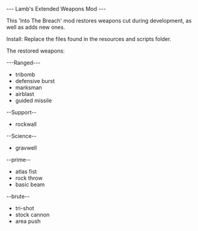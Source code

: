 --- Lamb's Extended Weapons Mod ---

This 'Into The Breach' mod restores weapons cut during development, as well as adds new ones.


Install: Replace the files found in the resources and scripts folder.


The restored weapons:

---Ranged---
* tribomb
* defensive burst
* marksman
* airblast
* guided missile 

--Support--
* rockwall

--Science--
* gravwell

--prime--
* atlas fist
* rock throw
* basic beam


--brute--
* tri-shot
* stock cannon
* area push